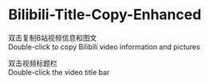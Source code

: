 # Bilibili-Title-Copy-Enhanced  


双击复制B站视频信息和图文  
Double-click to copy Bilibili video information and pictures  

  


双击视频标题栏  
Double-click the video title bar  
